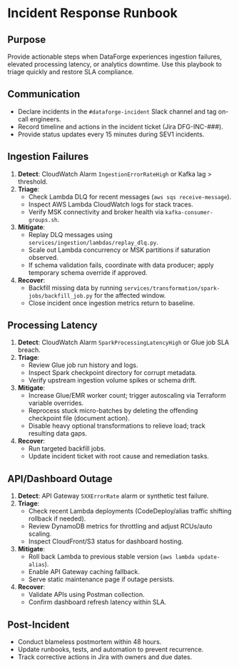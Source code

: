 # Incident Response Runbook

## Purpose

Provide actionable steps when DataForge experiences ingestion failures, elevated processing latency, or analytics downtime. Use this playbook to triage quickly and restore SLA compliance.

## Communication

- Declare incidents in the `#dataforge-incident` Slack channel and tag on-call engineers.
- Record timeline and actions in the incident ticket (Jira DFG-INC-###).
- Provide status updates every 15 minutes during SEV1 incidents.

## Ingestion Failures

1. **Detect**: CloudWatch Alarm `IngestionErrorRateHigh` or Kafka lag > threshold.
2. **Triage**:
   - Check Lambda DLQ for recent messages (`aws sqs receive-message`).
   - Inspect AWS Lambda CloudWatch logs for stack traces.
   - Verify MSK connectivity and broker health via `kafka-consumer-groups.sh`.
3. **Mitigate**:
   - Replay DLQ messages using `services/ingestion/lambdas/replay_dlq.py`.
   - Scale out Lambda concurrency or MSK partitions if saturation observed.
   - If schema validation fails, coordinate with data producer; apply temporary schema override if approved.
4. **Recover**:
   - Backfill missing data by running `services/transformation/spark-jobs/backfill_job.py` for the affected window.
   - Close incident once ingestion metrics return to baseline.

## Processing Latency

1. **Detect**: CloudWatch Alarm `SparkProcessingLatencyHigh` or Glue job SLA breach.
2. **Triage**:
   - Review Glue job run history and logs.
   - Inspect Spark checkpoint directory for corrupt metadata.
   - Verify upstream ingestion volume spikes or schema drift.
3. **Mitigate**:
   - Increase Glue/EMR worker count; trigger autoscaling via Terraform variable overrides.
   - Reprocess stuck micro-batches by deleting the offending checkpoint file (document action).
   - Disable heavy optional transformations to relieve load; track resulting data gaps.
4. **Recover**:
   - Run targeted backfill jobs.
   - Update incident ticket with root cause and remediation tasks.

## API/Dashboard Outage

1. **Detect**: API Gateway `5XXErrorRate` alarm or synthetic test failure.
2. **Triage**:
   - Check recent Lambda deployments (CodeDeploy/alias traffic shifting rollback if needed).
   - Review DynamoDB metrics for throttling and adjust RCUs/auto scaling.
   - Inspect CloudFront/S3 status for dashboard hosting.
3. **Mitigate**:
   - Roll back Lambda to previous stable version (`aws lambda update-alias`).
   - Enable API Gateway caching fallback.
   - Serve static maintenance page if outage persists.
4. **Recover**:
   - Validate APIs using Postman collection.
   - Confirm dashboard refresh latency within SLA.

## Post-Incident

- Conduct blameless postmortem within 48 hours.
- Update runbooks, tests, and automation to prevent recurrence.
- Track corrective actions in Jira with owners and due dates.
